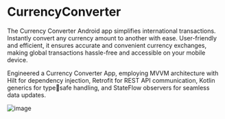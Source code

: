 # CurrencyConverter
The Currency Converter Android app simplifies international transactions. Instantly convert any currency amount to another with ease. User-friendly and efficient, it ensures accurate and convenient currency exchanges, making global transactions hassle-free and accessible on your mobile device.

Engineered a Currency Converter App, employing MVVM architecture with Hilt for dependency injection, Retrofit for REST API communication, Kotlin generics for typesafe handling, and StateFlow observers for seamless data updates.

![image](https://github.com/Iamshivang/CurrencyConverter/assets/113979236/3c485c63-b635-482d-be65-bd79664a042b)
